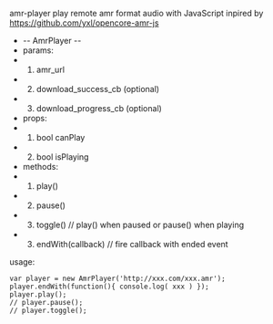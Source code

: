 amr-player
play remote amr format audio with JavaScript
inpired by https://github.com/yxl/opencore-amr-js

* -- AmrPlayer --
* params:
*  1. amr_url
*  2. download_success_cb (optional)
*  3. download_progress_cb (optional)
* props:
*  1. bool canPlay
*  2. bool isPlaying
* methods:
*  1. play()
*  2. pause()
*  3. toggle() // play() when paused or pause() when playing
*  3. endWith(callback) // fire callback with ended event

usage:
	<script src="xxx/amrnb.js"></script>
    <script src="xxx/amrplayer.js"></script>
	  
	var player = new AmrPlayer('http://xxx.com/xxx.amr');
	player.endWith(function(){ console.log( xxx ) });
	player.play();
	// player.pause();
	// player.toggle();
